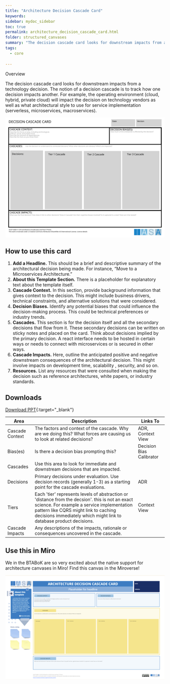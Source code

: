 ```yaml
---
title: "Architecture Decision Cascade Card"
keywords: 
sidebar: mydoc_sidebar
toc: true
permalink: architecture_decision_cascade_card.html
folder: structured_canvases
summary: "The decision cascade card looks for downstream impacts from a technology decision."
tags: 
  - core

---
```


Overview

The decision cascade card looks for downstream impacts from a technology decision. The notion of a decision cascade is to track how one decision impacts another. For example, the operating environment (cloud, hybrid, private cloud) will impact the decision on technology vendors as well as what architectural style to use for service implementation (serverless, microservices, macroservices). 

![image001](media/architecture_decision_cascade_card.svg)

## How to use this card

1. **Add a Headline.** This should be a brief and descriptive summary of the architectural decision being made. For instance, “Move to a Microservices Architecture.”
2. **About this Template Section.** There is a placeholder for explanatory text about the template itself.
3. **Cascade Context.** In this section, provide background information that gives context to the decision. This might include business drivers, technical constraints, and alternative solutions that were considered.
4. **Decision Biases.** Identify any potential biases that could influence the decision-making process. This could be technical preferences or industry trends.
5. **Cascades.** This section is for the decision itself and all the secondary decisions that flow from it. These secondary decisions can be written on sticky notes and placed on the card. Think about decisions implied by the primary decision. A react interface needs to be hosted in certain ways or needs to connect with microservices or is secured in other ways. 
6. **Cascade Impacts.** Here, outline the anticipated positive and negative downstream consequences of the architectural decision. This might involve impacts on development time, scalability , security, and so on.
7. **Resources.** List any resources that were consulted when making the decision such as reference architectures, white papers, or industry standards.

## Downloads

[Download PPT](media/ppt/architecture_decision_cascade_card.ppt){:target="_blank"}

| Area            | Description                                                                                                                                                                                                                                                   | Links To                 |
| --------------- | ------------------------------------------------------------------------------------------------------------------------------------------------------------------------------------------------------------------------------------------------------------- | ------------------------ |
| Cascade Context | The factors and context of the cascade. Why are we doing this? What forces are causing us to look at related decisions?                                                                                                                                       | ADR, Context View        |
| Bias(es)        | Is there a decision bias prompting this?                                                                                                                                                                                                                      | Decision Bias Calibrator |
| Cascades        | Use this area to look for immediate and downstream decisions that are impacted.                                                                                                                                                                               |                          |
| Decisions       | Primary decisions under evaluation. Use decision records (generally 1-3) as a starting point for the cascade evaluations.                                                                                                                                     | ADR                      |
| Tiers           | Each 'tier' represents levels of abstraction or 'distance from the decsion'. this is not an exact science. For example a service implementation pattern like CQRS might link to caching decisions immediately which might link to database product decisions. | Context View             |
| Cascade Impacts | Any descriptions of the impacts, rationale or consequences uncovered in the cascade.                                                                                                                                                                          |                          |

## Use this in Miro

We in the BTABoK are so very excited about the native support for architecture canvases in Miro! Find this canvas in the Miroverse!

![image001](media/ADCCMiro.png)
